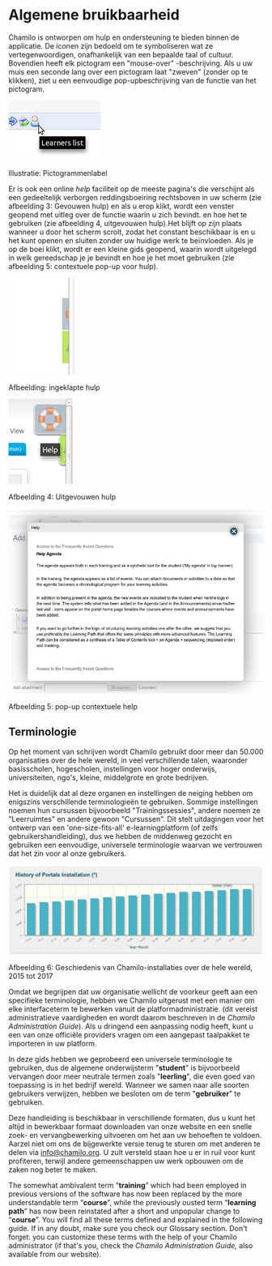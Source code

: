 # Algemene bruikbaarheid

Chamilo is ontworpen om hulp en ondersteuning te bieden binnen de applicatie. De iconen zijn bedoeld om te symboliseren wat ze vertegenwoordigen, onafhankelijk van een bepaalde taal of cultuur. Bovendien heeft elk pictogram een "mouse-over" -beschrijving. Als u uw muis een seconde lang over een pictogram laat "zweven" \(zonder op te klikken\), ziet u een eenvoudige pop-upbeschrijving van de functie van het pictogram.

![](../../.gitbook/assets/images2%20%289%29.png)

Illustratie: Pictogrammenlabel

Er is ook een online _help_ faciliteit op de meeste pagina's die verschijnt als een gedeeltelijk verborgen reddingsboeiring rechtsboven in uw scherm \(zie afbeelding 3: Gevouwen hulp\) en als u erop klikt, wordt een venster geopend met uitleg over de functie waarin u zich bevindt. en hoe het te gebruiken \(zie afbeelding 4, uitgevouwen hulp\).Het blijft op zijn plaats wanneer u door het scherm scrolt, zodat het constant beschikbaar is en u het kunt openen en sluiten zonder uw huidige werk te beïnvloeden. Als je op de boei klikt, wordt er een kleine gids geopend, waarin wordt uitgelegd in welk gereedschap je je bevindt en hoe je het moet gebruiken \(zie afbeelding 5: contextuele pop-up voor hulp\).

![](../../.gitbook/assets/images3%20%2810%29.png)

Afbeelding: ingeklapte hulp

![](../../.gitbook/assets/illustration_4%20%286%29.png)

Afbeelding 4: Uitgevouwen hulp 

![](../../.gitbook/assets/images5%20%2810%29.png)

Afbeelding 5: pop-up contextuele help

## Terminologie <a id="terminology"></a>

Op het moment van schrijven wordt Chamilo gebruikt door meer dan 50.000 organisaties over de hele wereld, in veel verschillende talen, waaronder basisscholen, hogescholen, instellingen voor hoger onderwijs, universiteiten, ngo's, kleine, middelgrote en grote bedrijven.

Het is duidelijk dat al deze organen en instellingen de neiging hebben om enigszins verschillende terminologieën te gebruiken. Sommige instellingen noemen hun cursussen bijvoorbeeld "Trainingssessies", andere noemen ze "Leerruimtes" en andere gewoon "Cursussen". Dit stelt uitdagingen voor het ontwerp van een 'one-size-fits-all' e-learningplatform \(of zelfs gebruikershandleiding\), dus we hebben de middenweg gezocht en gebruiken een eenvoudige, universele terminologie waarvan we vertrouwen dat het zin voor al onze gebruikers.

![](../../.gitbook/assets/images4%20%288%29.png)

Afbeelding 6: Geschiedenis van Chamilo-installaties over de hele wereld, 2015 tot 2017

Omdat we begrijpen dat uw organisatie wellicht de voorkeur geeft aan een specifieke terminologie, hebben we Chamilo uitgerust met een manier om elke interfaceterm te bewerken vanuit de platformadministratie. \(dit vereist administratieve vaardigheden en wordt daarom beschreven in de _Chamilo Administration Guide_\). Als u dringend een aanpassing nodig heeft, kunt u een van onze officiële providers vragen om een aangepast taalpakket te importeren in uw platform.

In deze gids hebben we geprobeerd een universele terminologie te gebruiken, dus de algemene onderwijsterm "**student**" is bijvoorbeeld vervangen door meer neutrale termen zoals "**leerling**", die even goed van toepassing is in het bedrijf wereld. Wanneer we samen naar alle soorten gebruikers verwijzen, hebben we besloten om de term "**gebruiker**" te gebruiken.

Deze handleiding is beschikbaar in verschillende formaten, dus u kunt het altijd in bewerkbaar formaat downloaden van onze website en een snelle zoek- en vervangbewerking uitvoeren om het aan uw behoeften te voldoen. Aarzel niet om ons de bijgewerkte versie terug te sturen om met anderen te delen via info@chamilo.org. U zult versteld staan hoe u er in ruil voor kunt profiteren, terwijl andere gemeenschappen uw werk opbouwen om de zaken nog beter te maken.

The somewhat ambivalent term “**training**” which had been employed in previous versions of the software has now been replaced by the more understandable term “**course**”, while the previously ousted term “**learning path**” has now been reinstated after a short and unpopular change to “**course**”. You will find all these terms defined and explained in the following guide. If in any doubt, make sure you check our Glossary section. Don't forget: you can customize these terms with the help of your Chamilo administrator \(if that's you, check the _Chamilo Administration Guide,_ also available from our website\).

